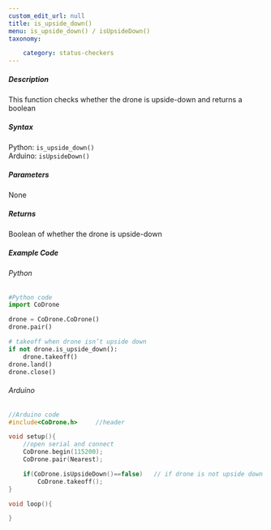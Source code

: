```yaml
---
custom_edit_url: null
title: is_upside_down()
menu: is_upside_down() / isUpsideDown()
taxonomy:

	category: status-checkers
---
```


##### Description

This function checks whether the drone is upside-down and returns a boolean

##### Syntax
Python: ```is_upside_down()```<br />
Arduino: ```isUpsideDown()```

##### Parameters

None

##### Returns

Boolean of whether the drone is upside-down

##### Example Code
###### Python
```python
#Python code
import CoDrone

drone = CoDrone.CoDrone()
drone.pair()

# takeoff when drone isn’t upside down
if not drone.is_upside_down():
    drone.takeoff()
drone.land()
drone.close()
```

###### Arduino
```c
//Arduino code
#include<CoDrone.h>     //header

void setup(){
    //open serial and connect
    CoDrone.begin(115200);
    CoDrone.pair(Nearest);

    if(CoDrone.isUpsideDown()==false)   // if drone is not upside down take off the drone
        CoDrone.takeoff();  
}

void loop(){

}
```